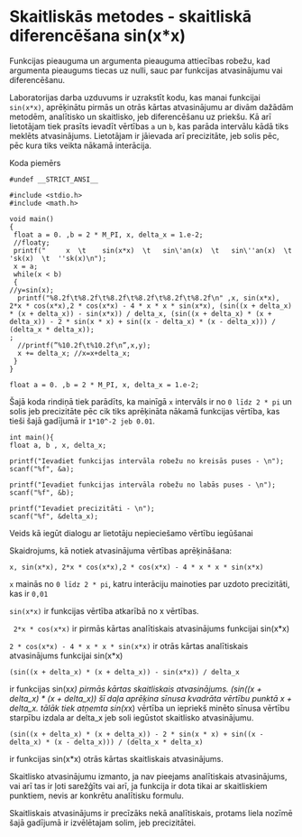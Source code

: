 # Skaitliskās metodes - skaitliskā diferencēšana sin(x*x)
Funkcijas pieauguma un argumenta pieauguma attiecības robežu, kad argumenta pieaugums tiecas uz nulli, sauc par funkcijas atvasinājumu vai diferencēšanu.

Laboratorijas darba uzduvums ir uzrakstīt kodu, kas manai funkcijai ``sin(x*x)``, aprēķinātu pirmās un otrās kārtas atvasinājumu ar divām dažādām metodēm, analītisko un skaitlisko, jeb diferencēšanu uz priekšu. Kā arī lietotājam tiek prasīts ievadīt vērtības ``a`` un ``b``, kas parāda intervālu kādā tiks meklēts atvasinājums. Lietotājam ir jāievada arī precizitāte, jeb solis pēc, pēc kura tiks veikta nākamā interācija.

Koda piemērs
```
#undef __STRICT_ANSI__

#include <stdio.h>
#include <math.h>

void main()
{
 float a = 0. ,b = 2 * M_PI, x, delta_x = 1.e-2;
 //floaty;
 printf("     x  \t    sin(x*x)  \t   sin\'an(x)  \t   sin\''an(x)  \t  'sk(x)  \t  ''sk(x)\n");
 x = a;
 while(x < b)
 {
//y=sin(x);
  printf("%8.2f\t%8.2f\t%8.2f\t%8.2f\t%8.2f\t%8.2f\n" ,x, sin(x*x), 2*x * cos(x*x),2 * cos(x*x) - 4 * x * x * sin(x*x), (sin((x + delta_x) * (x + delta_x)) - sin(x*x)) / delta_x, (sin((x + delta_x) * (x + delta_x)) - 2 * sin(x * x) + sin((x - delta_x) * (x - delta_x))) / (delta_x * delta_x));
;
  //printf(”%10.2f\t%10.2f\n”,x,y);
  x += delta_x; //x=x+delta_x;
 }
}
```
```
float a = 0. ,b = 2 * M_PI, x, delta_x = 1.e-2;
```
Šajā koda rindiņā tiek parādīts, ka mainīgā `x` intervāls ir no `0 līdz 2 * pi` un solis jeb precizitāte pēc cik tiks aprēķināta nākamā funkcijas vērtība, kas tieši šajā gadījumā ir ``1*10^-2 jeb 0.01``.

```
int main(){
float a, b , x, delta_x;

printf("Ievadiet funkcijas intervāla robežu no kreisās puses - \n");
scanf("%f", &a);

printf("Ievadiet funkcijas intervāla robežu no labās puses - \n");
scanf("%f", &b);

printf("Ievadiet precizitāti - \n");
scanf("%f", &delta_x);
```
Veids kā iegūt dialogu ar lietotāju nepieciešamo vērtību iegūšanai

Skaidrojums, kā notiek atvasinājuma vērtības aprēķināšana:
```
x, sin(x*x), 2*x * cos(x*x),2 * cos(x*x) - 4 * x * x * sin(x*x)
```
`x` mainās no ``0 līdz 2 * pi``, katru interāciju mainoties par uzdoto precizitāti, kas ir ``0,01``

``sin(x*x)`` ir funkcijas vērtība atkarībā no x vērtības.

`` 2*x * cos(x*x)`` ir pirmās kārtas analītiskais atvasinājums funkcijai sin(x*x)

``2 * cos(x*x) - 4 * x * x * sin(x*x)`` ir otrās kārtas analītiskais atvasinājums funkcijai sin(x*x)
```
(sin((x + delta_x) * (x + delta_x)) - sin(x*x)) / delta_x
```
ir funkcijas sin(x*x) pirmās kārtas skaitliskais atvasinājums. 
(sin((x + delta_x) * (x + delta_x)) šī daļa aprēķina sīnusa kvadrāta vērtību punktā x + delta_x.
tālāk tiek atņemta sin(x*x) vērtība un iepriekš minēto sīnusa vērtību starpību izdala ar delta_x jeb soli iegūstot skaitlisko atvasinājumu.

```
(sin((x + delta_x) * (x + delta_x)) - 2 * sin(x * x) + sin((x - delta_x) * (x - delta_x))) / (delta_x * delta_x)
```
ir funkcijas sin(x*x) otrās kārtas skaitliskais atvasinājums.

Skaitlisko atvasinājumu izmanto, ja nav pieejams analītiskais atvasinājums, vai arī tas ir ļoti sarežģīts vai arī, ja funkcija ir dota tikai ar skaitliskiem punktiem, nevis ar konkrētu analītisku formulu.

Skaitliskais atvasinājums ir precīzāks nekā analītiskais, protams liela nozīmē šajā gadījumā ir izvēlētajam solim, jeb precizitātei.